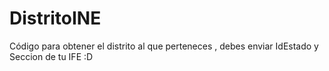 # DistritoINE
Código para obtener el distrito al que perteneces , debes enviar IdEstado y Seccion de tu IFE
:D
